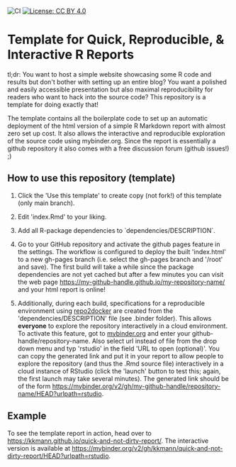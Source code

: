 ![CI](https://github.com/kkmann/explainR-template/workflows/CI/badge.svg)
[![License: CC BY 4.0](https://img.shields.io/badge/License-CC%20BY%204.0-lightgrey.svg)](https://creativecommons.org/licenses/by/4.0/)


# Template for Quick, Reproducible, & Interactive R Reports

tl;dr: You want to host a simple website showcasing some R code and results but don't bother with setting up an entire blog? You want a polished and easily accessible presentation but also maximal reproducibility for readers who want to hack into the source code? This repository is a template for doing exactly that!

The template contains all the boilerplate code to set up an automatic deployment 
of the html version of a simple R Markdown report with almost zero set up cost.
It also allows the interactive and reproducible exploration of the source code using
mybinder.org.
Since the report is essentially a github repository it also comes with a free 
discussion forum (github issues!) ;)


## How to use this repository (template)

1.  Click the 'Use this template' to create copy (not fork!) of this template (only main branch).

2.  Edit 'index.Rmd' to your liking.

3.  Add all R-package dependencies to \`dependencies/DESCRIPTION\`.

4.  Go to your GitHub repository and activate the github pages feature in the settings. The workflow is configured to deploy the built 'index.html' to a new gh-pages branch (i.e. select the gh-pages branch and '/root' and save). The first build will take a while since the package dependencies are not yet cached but after a few minutes you can visit the web page https://my-github-handle.github.io/my-repository-name/ and your html report is online!

5.  Additionally, during each build, specifications for a reproducible environment using [repo2docker](https://repo2docker.readthedocs.io/en/latest/) are created from the 'dependencies/DESCRIPTION' file (see .binder folder). This allows **everyone** to explore the repository interactively in a cloud environment. To activate this feature, got to [mybinder.org](https://mybinder.org/) and enter your github-handle/repository-name. Also select url instead of file from the drop down menu and typ 'rstudio' in the field 'URL to open (optional)'. You can copy the generated link and put it in your report to allow people to explore the repository (and thus the .Rmd source file) interactively in a cloud instance of RStudio (click the 'launch' button to test this; again, the first launch may take several minutes). The generated link should be of the form <https://mybinder.org/v2/gh/my-github-handle/repository-name/HEAD?urlpath=rstudio>.


## Example

To see the template report in action, head over to <https://kkmann.github.io/quick-and-not-dirty-report/>. The interactive version is available at <https://mybinder.org/v2/gh/kkmann/quick-and-not-dirty-report/HEAD?urlpath=rstudio>.

